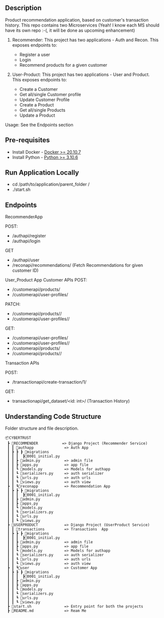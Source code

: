 ## Description
Product recommendation application, based on customer's transaction history.
This repo contains two Microservices (Yeah! I know each MS should have its own repo :-(, 
it will be done as upcoming enhancement)

1. Recommender:
   This project has two applications - Auth and Recon. This exposes endpoints to:
    - Register a user
    - Login
    - Recommend products for a given customer

  
2. User-Product:
  This project has two applications - User and Product. This exposes endpoints to:
    - Create a Customer
    - Get all/single Customer profile
    - Update Customer Profile
    - Create a Product
    - Get all/single Products
    - Update a Product

Usage:
  See the Endpoints section


## Pre-requisites

- Install Docker - [Docker >= 20.10.7](https://docs.docker.com/get-docker/)
- Install Python - [Python >= 3.10.6](https://www.python.org/downloads/)
  <br/>

## Run Application Locally

- cd /path/to/application/parent_folder <cybertrust>/
- ./start.sh

## Endpoints

RecommenderApp

POST:

- /authapi/register
- /authapi/login

GET

- /authapi/user
- /reconapi/recommendations/<customer ID: int> (Fetch Recommendations for given customer ID)

User_Product App
Customer APIs
POST:

- /customerapi/products/
- /customerapi/user-profiles/

PATCH:

- /customerapi/products/<id>/
- /customerapi/user-profiles/<id>/

GET:

- /customerapi/user-profiles/
- /customerapi/user-profiles/<id>/
- /customerapi/products/
- /customerapi/products/<id>/

Transaction APIs

POST:

- /transactionapi/create-transaction/1/

GET:

- transactionapi/get_dataset/<id: int>/ (Transaction History)

## Understanding Code Structure

Folder structure and file description.
```
📦CYBERTRUST
 ┣ 📂RECOMMENDER           => Django Project (Recommender Service)
 ┃ ┃ 📂authapp              => Auth App
 ┃ ┣ ┣ ┣ 📂migrations
 ┃ ┃ ┃  ┣📜0001_initial.py
 ┃ ┃ ┣ 📜admin.py           => admin file
 ┃ ┃ ┣ 📜apps.py            => app file
 ┃ ┃ ┗ 📜models.py          => Models for authapp
 ┃ ┃ ┗ 📜serializers.py     => auth serializer
 ┃ ┃ ┗ 📜urls.py            => auth urls
 ┃ ┃ ┗ 📜views.py           => auth view
 ┣ ┃ ┗📂reconapp            => Recommendation App
 ┃ ┣ ┣ ┣ 📂migrations
 ┃ ┃ ┃  ┣📜0001_initial.py
 ┃ ┃ ┣ 📜admin.py
 ┃ ┃ ┣ 📜apps.py
 ┃ ┃ ┗ 📜models.py
 ┃ ┃ ┗ 📜serializers.py
 ┃ ┃ ┗ 📜urls.py
 ┃ ┃ ┗ 📜views.py
 ┣ 📂USERPRODUCT            => Django Project (UserProduct Service)
 ┃ ┃ 📂transactions         => Transactions  App
 ┃ ┣ ┣ ┣ 📂migrations
 ┃ ┃ ┃  ┣📜0001_initial.py
 ┃ ┃ ┣ 📜admin.py           => admin file
 ┃ ┃ ┣ 📜apps.py            => app file
 ┃ ┃ ┗ 📜models.py          => Models for authapp
 ┃ ┃ ┗ 📜serializers.py     => auth serializer
 ┃ ┃ ┗ 📜urls.py            => auth urls
 ┃ ┃ ┗ 📜views.py           => auth view
 ┣ ┃ ┗📂user                => Customer App
 ┃ ┣ ┣ ┣ 📂migrations
 ┃ ┃ ┃  ┣📜0001_initial.py
 ┃ ┃ ┣ 📜admin.py
 ┃ ┃ ┣ 📜apps.py
 ┃ ┃ ┗ 📜models.py
 ┃ ┃ ┗ 📜serializers.py
 ┃ ┃ ┗ 📜urls.py
 ┃ ┃ ┗ 📜views.py
 ┣ 📜start.sh               => Entry point for both the projects
 ┣ 📜README.md              => Ream Me
```
